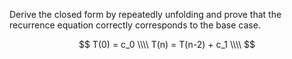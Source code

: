 Derive the closed form by repeatedly unfolding and prove that the recurrence equation correctly corresponds to the base case.

$$
T(0) = c_0 \\\\
T(n) = T(n-2) + c_1 \\\\
$$